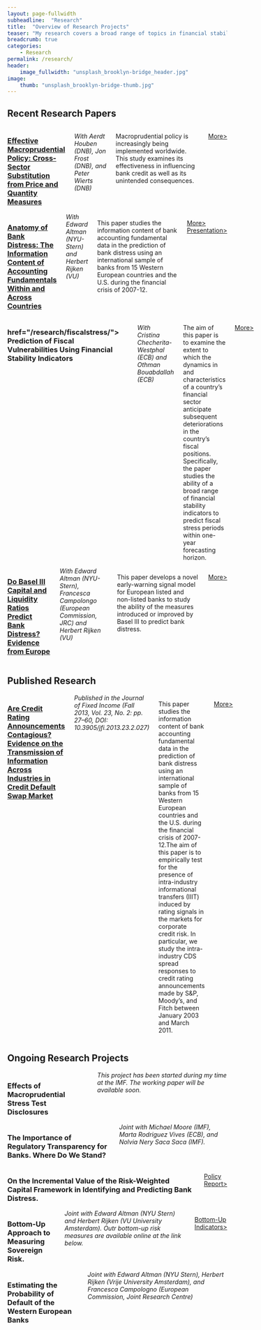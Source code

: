 ```yaml
---
layout: page-fullwidth
subheadline:  "Research"
title:  "Overview of Research Projects"
teaser: "My research covers a broad range of topics in financial stability, bank regulation, bank disclosure, credit risk, and early-warning systems."
breadcrumb: true
categories:
    - Research
permalink: /research/
header:
    image_fullwidth: "unsplash_brooklyn-bridge_header.jpg"
image:
    thumb: "unsplash_brooklyn-bridge-thumb.jpg"
---
```


## Recent Research Papers

<div class="row">
<div class="large-6 columns">
<h3> <a href="http://www.jankocizel.com/EffectiveMacroprud"> Effective Macroprudential Policy: Cross-Sector Substitution
from Price and Quantity Measures </a> </h3>

<i><medium> With Aerdt Houben (DNB), Jon Frost (DNB), and Peter Wierts (DNB)
</medium></i>

<p> Macroprudential policy is increasingly being implemented worldwide. This
study examines its effectiveness in influencing bank credit as well as its
unintended consequences. </p>

<p><a class="button tiny radius" href="/research/macroprud/">More></a></p>
</div>

<div class="large-6 columns">
<h3> <a href="/research/bankdistress/"> Anatomy of Bank Distress: The Information Content of
Accounting Fundamentals Within and Across Countries </a>  </h3>
<i><medium> With Edward Altman
(NYU-Stern) and  Herbert Rijken (VU)
</medium></i>

<p>
This paper studies the information content of bank accounting fundamental data
in the prediction of bank distress using an international sample of banks from
15 Western European countries and the U.S. during the financial crisis of
2007-12.
</p>

<p><a class="button tiny radius" href="/research/bankdistress/">More></a>
<a class="button tiny radius alert" href="http://www.jankocizel.com/test-presentation/#/">Presentation></a>
</p>

</div>
</div>

<!-- ROW 2 --> <div class="row"> <div class="large-6 columns"> <h3> <a
href="/research/fiscalstress/"> Prediction of Fiscal Vulnerabilities Using
Financial Stability Indicators </a> </h3>

<i><medium> With Cristina Checherita-Westphal (ECB) and Othman Bouabdallah (ECB)
</medium></i>

<p> The aim of this paper is to examine the extent to which the dynamics in and
characteristics of a country’s financial sector anticipate subsequent
deteriorations in the country’s fiscal positions. Specifically, the paper
studies the ability of a broad range of financial stability indicators to
predict fiscal stress periods within one-year forecasting horizon.  </p>

<p><a class="button tiny radius" href="/research/fiscalstress/">More></a></p>
</div>

<div class="large-6 columns">

<h3> <a href="/research/bankdistress/"> Do Basel III Capital and Liquidity
Ratios Predict Bank Distress?  Evidence from Europe </a> </h3> <i><medium> With
Edward Altman (NYU-Stern), Francesca Campolongo (European Commission, JRC) and Herbert Rijken (VU) </medium></i>

<p>
This paper develops a novel early-warning signal model for European
listed and non-listed banks to study the ability of the measures introduced or
improved by Basel III to predict bank distress.
</p>

<p><a class="button tiny radius" href="/research/basel/">More></a></p>

</div>
</div>

## Published Research

<div class="row">
<div class="large-6 columns">

<h3> <a href="http://www.iijournals.com/doi/abs/10.3905/jfi.2013.23.2.027"> Are
Credit Rating Announcements Contagious? Evidence on the Transmission of
Information Across Industries in Credit Default Swap Market </a> </h3>
<i><medium> Published in the Journal of Fixed Income (Fall 2013, Vol. 23, No. 2: pp. 27–60,
  DOI: 10.3905/jfi.2013.23.2.027) </medium></i>

<p>
This paper studies the information content of bank accounting fundamental data
in the prediction of bank distress using an international sample of banks from
15 Western European countries and the U.S. during the financial crisis of
2007-12.The aim of this paper is to empirically test for the presence of
intra-industry informational transfers (IIIT) induced by rating signals in the
markets for corporate credit risk. In particular, we study the intra-industry
CDS spread responses to credit rating announcements made by S&P, Moody’s, and
Fitch between January 2003 and March 2011. 
</p>

<p><a class="button tiny radius" href="/research/cds/">More></a></p>

</div>
</div>


## Ongoing Research Projects

<div class="row">
<div class="large-6 columns">

<h3>  Effects of Macroprudential Stress Test Disclosures </h3>
<i><medium> This project has been started during my time at the IMF. The working
paper will be available soon.</medium></i>

<!-- <p> -->
 
<!-- </p> -->

<!-- <p><a class="button tiny radius" href="/research/cds/">More></a></p> -->

</div>

<div class="large-6 columns">

<h3> The Importance of Regulatory Transparency for Banks. Where Do We Stand?
</h3> <i><medium> Joint with Michael Moore (IMF), Marta Rodriguez Vives (ECB),
and Nolvia Nery Saca Saca (IMF).  </medium></i>

</div>

</div>


<div class="row">
<div class="large-6 columns">

<h3> On the Incremental Value of the Risk-Weighted Capital Framework in
Identifying and Predicting Bank Distress.  </h3> </medium></i>

<p><a class="button tiny radius alert"
href="https://jcizel87.shinyapps.io/RiskWeightMonitor/">Policy Report></a></p>

</div>

<div class="large-6 columns">

<h3> Bottom-Up Approach to Measuring Sovereign Risk.
</h3> <i><medium> Joint with Edward Altman (NYU Stern) and Herbert Rijken (VU
University Amsterdam). Outr bottom-up risk measures are available online at the
link below.  </medium></i>

<p><a class="button tiny radius alert"
href="https://jcizel87.shinyapps.io/RiskWeightMonitor/">Bottom-Up Indicators></a></p>

</div>
</div>

<div class="row">
<div class="large-6 columns">

<h3> Estimating the Probability of Default of the Western European Banks  </h3>
<i><medium> Joint with Edward Altman (NYU Stern), Herbert Rijken (Vrije
University Amsterdam), and Francesca Campologno (European Commission, Joint
Research Centre) </medium></i>

<!-- <p><a class="button tiny radius alert" -->
<!-- href="https://jcizel87.shinyapps.io/RiskWeightMonitor/">Policy Report></a></p> -->

</div>
</div>
